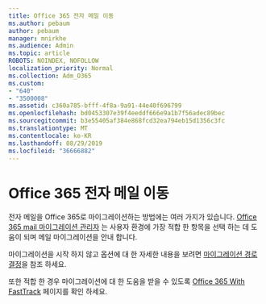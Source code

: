```yaml
---
title: Office 365 전자 메일 이동
ms.author: pebaum
author: pebaum
manager: mnirkhe
ms.audience: Admin
ms.topic: article
ROBOTS: NOINDEX, NOFOLLOW
localization_priority: Normal
ms.collection: Adm_O365
ms.custom:
- "640"
- "3500008"
ms.assetid: c360a785-bfff-4f8a-9a91-44e40f696799
ms.openlocfilehash: bd0453307e39f4eeddf666e9a1b7f56adec89bec
ms.sourcegitcommit: b3e55405af384e868fcd32ea794eb15d1356c3fc
ms.translationtype: MT
ms.contentlocale: ko-KR
ms.lasthandoff: 08/29/2019
ms.locfileid: "36666882"
---
```

# <a name="move-email-to-office-365"></a>Office 365 전자 메일 이동

전자 메일을 Office 365로 마이그레이션하는 방법에는 여러 가지가 있습니다. [Office 365 mail 마이그레이션 관리자](https://aka.ms/alchemyinsight-mailmigrationadvisor) 는 사용자 환경에 가장 적합 한 항목을 선택 하는 데 도움이 되며 메일 마이그레이션을 안내 합니다.
  
마이그레이션을 시작 하지 않고 옵션에 대 한 자세한 내용을 보려면 [마이그레이션 경로 결정](https://docs.microsoft.com/Exchange/mailbox-migration/decide-on-a-migration-path)을 참조 하세요.

또한 적합 한 경우 마이그레이션에 대 한 도움을 받을 수 있도록 [Office 365 With FastTrack](https://www.microsoft.com/fasttrack/microsoft-365/office-365) 페이지를 확인 하세요.
  